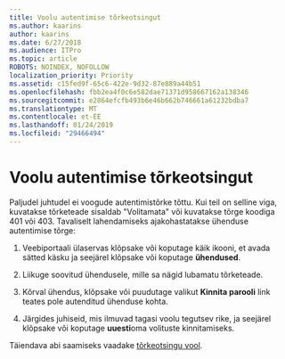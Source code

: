 ```yaml
---
title: Voolu autentimise tõrkeotsingut
ms.author: kaarins
author: kaarins
ms.date: 6/27/2018
ms.audience: ITPro
ms.topic: article
ROBOTS: NOINDEX, NOFOLLOW
localization_priority: Priority
ms.assetid: c15fed9f-65c6-422e-9d32-87e889a44b51
ms.openlocfilehash: fbb2ea4f0c6e582dae71371d958667162a138346
ms.sourcegitcommit: e2864efcfb493b6e46b662b746661a61232bdba7
ms.translationtype: MT
ms.contentlocale: et-EE
ms.lasthandoff: 01/24/2019
ms.locfileid: "29466494"
---
```

# <a name="troubleshoot-flow-authentication-errors"></a>Voolu autentimise tõrkeotsingut

Paljudel juhtudel ei voogude autentimistõrke tõttu. Kui teil on selline viga, kuvatakse tõrketeade sisaldab "Volitamata" või kuvatakse tõrge koodiga 401 või 403. Tavaliselt lahendamiseks ajakohastatakse ühenduse autentimise tõrge:
  
1. Veebiportaali ülaservas klõpsake või koputage käik ikooni, et avada sätted käsku ja seejärel klõpsake või koputage **ühendused**.
    
2. Liikuge soovitud ühendusele, mille sa nägid lubamatu tõrketeade.
    
3. Kõrval ühendus, klõpsake või puudutage valikut **Kinnita parooli** link teates pole autenditud ühenduse kohta. 
    
4. Järgides juhiseid, mis ilmuvad tagasi voolu tegutsev rike, ja seejärel klõpsake või koputage **uuesti**oma volituste kinnitamiseks.
    
Täiendava abi saamiseks vaadake [tõrkeotsingu vool](https://go.microsoft.com/fwlink/?linkid=872110).
  

